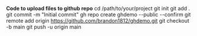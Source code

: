 
**Code to upload files to github repo**
cd /path/to/your/project
git init
git add .
git commit -m "Initial commit"
gh repo create ghdemo --public --confirm
git remote add origin https://github.com/brandon1812/ghdemo.git
git checkout -b main
git push -u origin main
